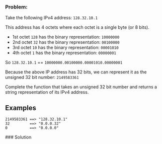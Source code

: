 ### Problem:
<p>Take the following IPv4 address: <code>128.32.10.1</code></p>
<p>This address has 4 octets where each octet is a single byte (or 8 bits).</p>
<ul>
<li>1st octet <code>128</code> has the binary representation: <code>10000000</code></li>
<li>2nd octet <code>32</code> has the binary representation: <code>00100000</code></li>
<li>3rd octet <code>10</code> has the binary representation: <code>00001010</code></li>
<li>4th octet <code>1</code> has the binary representation: <code>00000001</code></li>
</ul>
<p>So <code>128.32.10.1</code> == <code>10000000.00100000.00001010.00000001</code></p>
<p>Because the above IP address has 32 bits, we can represent it as the unsigned 32 bit number: <code>2149583361</code></p>
<p>Complete the function that takes an unsigned 32 bit number and returns a string representation of its IPv4 address.</p>
<h2 id="examples">Examples</h2>
<pre><code>2149583361 ==&gt; &quot;128.32.10.1&quot;
32         ==&gt; &quot;0.0.0.32&quot;
0          ==&gt; &quot;0.0.0.0&quot;</code></pre>
### Solution